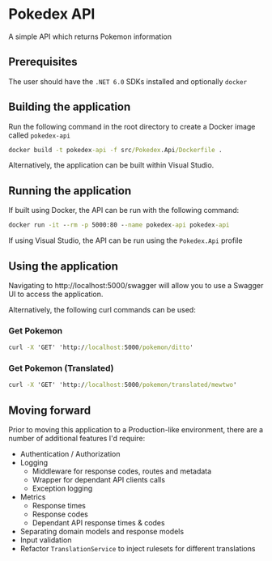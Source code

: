 # Pokedex API

A simple API which returns Pokemon information

## Prerequisites

The user should have the `.NET 6.0` SDKs installed and optionally `docker`

## Building the application

Run the following command in the root directory to create a Docker image called `pokedex-api`

``` cmd
docker build -t pokedex-api -f src/Pokedex.Api/Dockerfile .
```

Alternatively, the application can be built within Visual Studio.

## Running the application

If built using Docker, the API can be run with the following command:

``` cmd
docker run -it --rm -p 5000:80 --name pokedex-api pokedex-api
```

If using Visual Studio, the API can be run using the `Pokedex.Api` profile

## Using the application

Navigating to http://localhost:5000/swagger will allow you to use a Swagger UI to access the application.

Alternatively,  the following curl commands can be used:

### Get Pokemon

``` cmd
curl -X 'GET' 'http://localhost:5000/pokemon/ditto'
```

### Get Pokemon (Translated)

``` cmd
curl -X 'GET' 'http://localhost:5000/pokemon/translated/mewtwo'
```

## Moving forward

Prior to moving this application to a Production-like environment, there are a number of additional features I'd require:

* Authentication / Authorization
* Logging
  * Middleware for response codes, routes and metadata
  * Wrapper for dependant API clients calls
  * Exception logging
* Metrics
  * Response times
  * Response codes
  * Dependant API response times & codes
* Separating domain models and response models
* Input validation
* Refactor `TranslationService` to inject rulesets for different translations
